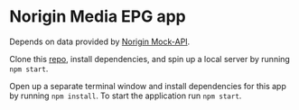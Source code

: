 # Norigin Media EPG app

Depends on data provided by [Norigin Mock-API](https://github.com/NoriginMedia/mock-api/tree/cloudberry).

Clone this [repo](https://github.com/NoriginMedia/candidate-tester.git), install dependencies, and spin up a local server by running `npm start`.

Open up a separate terminal window and install dependencies for this app by running `npm install`. To start the application run `npm start`.

